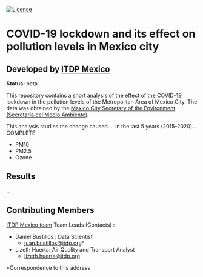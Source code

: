 [![License](https://img.shields.io/pypi/l/pandas.svg)](https://github.com/pandas-dev/pandas/blob/master/LICENSE)


# COVID-19 lockdown and its effect on pollution levels in Mexico city
## Developed by [ITDP Mexico](http://mexico.itdp.org)
**Status:** beta

This repository contains a short analysis of the effect of the COVID-19 lockdown in the pollution levels of the Metropolitan Area of Mexico City. The data was obtained by the [Mexico City Secretary of the Environment (Secretaría del Medio Ambiente)](http://www.aire.cdmx.gob.mx/default.php).


This analysis studies the change caused.... in the last 5 years (2015-2020)... COMPLETE
- PM10
- PM2.5
- Ozone

##  Results

...


## Contributing Members

[ITDP Mexico team](http://mexico.itdp.org)
Team Leads (Contacts) :
- Daniel Bustillos : Data Scientist
  - [juan.bustillos@itdp.org](juan.bustillos@itdp.org)*
- Lizeth Huerta:
Air Quality and Transport Analyst
  - lizeth.huerta@itdp.org

*Correspondence to this address
